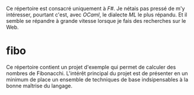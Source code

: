 Ce répertoire est consacré uniquement à _F#_. Je nétais pas pressé de m'y intéresser, pourtant c'est, avec _OCaml_, le dialecte _ML_ le plus répandu. Et il semble se répandre à grande vitesse lorsque je fais des recherches sur le Web.

fibo
====

Ce répertoire contient un projet d'exemple qui permet de calculer des nombres de Fibonacchi. L'intérêt principal du projet est de présenter en un minimum de place un ensemble de techniques de base indsipensables à la bonne maîtrise du langage.
